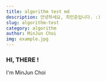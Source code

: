 ```yaml
---
title: algorithm test md
description: 안녕하세요, 최민준입니다. :)
slug: algorithm-test
category: algorithm
author: MinJun Choi
img: example.jpg
---
```


### HI, THERE !
I'm MinJun Choi